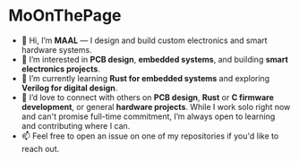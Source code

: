 # MoOnThePage
- 👋 Hi, I’m **MAAL** — I design and build custom electronics and smart hardware systems.
- 👀 I’m interested in **PCB design**, **embedded systems**, and building **smart electronics projects**.
- 🌱 I’m currently learning **Rust for embedded systems** and exploring **Verilog for digital design**.
- 🤝 I’d love to connect with others on **PCB design**, **Rust** or **C firmware development**, or general **hardware projects**. While I work solo right now and can't promise full-time commitment, I’m always open to learning and contributing where I can.
- 📫 Feel free to open an issue on one of my repositories if you'd like to reach out.

<!---
MoOnThePage/MoOnThePage is a ✨ special ✨ repository because its `README.md` (this file) appears on your GitHub profile.
You can click the Preview link to take a look at your changes.
--->
